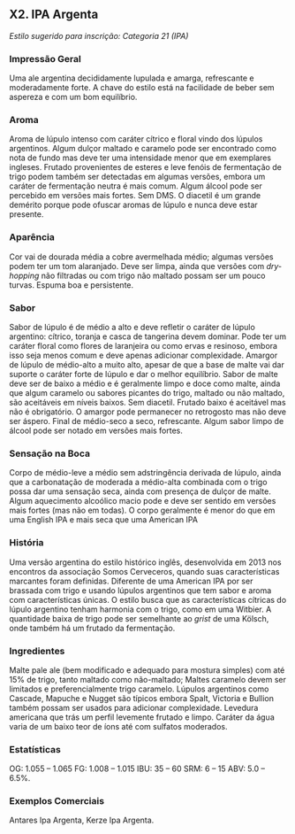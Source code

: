 ## X2. IPA Argenta

*Estilo sugerido para inscrição: Categoria 21 (IPA)*

### Impressão Geral

Uma ale argentina decididamente lupulada e amarga, refrescante e moderadamente forte. A chave do estilo está na facilidade de beber sem aspereza e com um bom equilíbrio.

### Aroma

Aroma de lúpulo intenso com caráter cítrico e floral vindo dos lúpulos argentinos. Algum dulçor maltado e caramelo pode ser encontrado como nota de fundo mas deve ter uma intensidade menor que em exemplares ingleses. Frutado provenientes de esteres e leve fenóis de fermentação de trigo podem também ser detectadas em algumas versões, embora um caráter de fermentação neutra é mais comum. Algum álcool pode ser percebido em versões mais fortes. Sem DMS. O diacetil é um grande demérito porque pode ofuscar aromas de lúpulo e nunca deve estar presente.

### Aparência

Cor vai de dourada média a cobre avermelhada médio; algumas versões podem ter um tom alaranjado. Deve ser limpa, ainda que versões com *dry-hopping* não filtradas ou com trigo não maltado possam ser um pouco turvas. Espuma boa e persistente.

### Sabor

Sabor de lúpulo é de médio a alto e deve refletir o caráter de lúpulo argentino: cítrico, toranja e casca de tangerina devem dominar. Pode ter um caráter floral como flores de laranjeira ou como ervas e resinoso, embora isso seja menos comum e deve apenas adicionar complexidade. Amargor de lúpulo de médio-alto a muito alto, apesar de que a base de malte vai dar suporte o caráter forte de lúpulo e dar o melhor equilíbrio. Sabor de malte deve ser de baixo a médio e é geralmente limpo e doce como malte, ainda que algum caramelo ou sabores picantes do trigo, maltado ou não maltado, são aceitáveis em níveis baixos. Sem diacetil. Frutado baixo é aceitável mas não é obrigatório. O amargor pode permanecer no retrogosto mas não deve ser áspero. Final de médio-seco a seco, refrescante. Algum sabor limpo de álcool pode ser notado em versões mais fortes.

### Sensação na Boca

Corpo de médio-leve a médio sem adstringência derivada de lúpulo, ainda que a carbonatação de moderada a médio-alta combinada com o trigo possa dar uma sensação seca, ainda com presença de dulçor de malte. Algum aquecimento alcoólico macio pode e deve ser sentido em versões mais fortes (mas não em todas). O corpo geralmente é menor do que em uma English IPA e mais seca que uma American IPA

### História

Uma versão argentina do estilo histórico inglês, desenvolvida em 2013 nos encontros da associação Somos Cerveceros, quando suas características marcantes foram definidas. Diferente de uma American IPA por ser brassada com trigo e usando lúpulos argentinos que tem sabor e aroma com características únicas. O estilo busca que as características cítricas do lúpulo argentino tenham harmonia com o trigo, como em uma Witbier. A quantidade baixa de trigo pode ser semelhante ao *grist* de uma Kölsch, onde também há um frutado da fermentação.

### Ingredientes

Malte pale ale (bem modificado e adequado para mostura simples) com até 15% de trigo, tanto maltado como não-maltado; Maltes caramelo devem ser limitados e preferencialmente trigo caramelo. Lúpulos argentinos como Cascade, Mapuche e Nugget são típicos embora Spalt, Victoria e Bullion também possam ser usados para adicionar complexidade. Levedura americana que trás um perfil levemente frutado e limpo. Caráter da água varia de um baixo teor de íons até com sulfatos moderados.

### Estatísticas

OG: 1.055 – 1.065
FG: 1.008 – 1.015
IBU: 35 – 60
SRM: 6 – 15
ABV: 5.0 – 6.5%.

### Exemplos Comerciais

Antares Ipa Argenta, Kerze Ipa Argenta.
